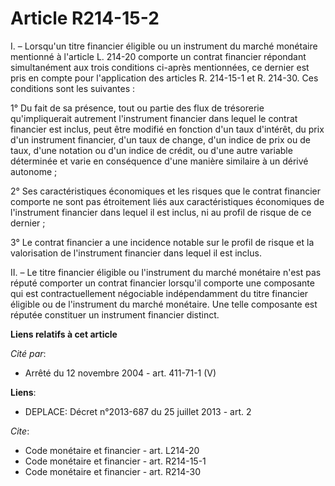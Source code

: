 # Article R214-15-2

I. – Lorsqu'un titre financier éligible ou un instrument du marché monétaire mentionné à l'article L. 214-20 comporte un
contrat financier répondant simultanément aux trois conditions ci-après mentionnées, ce dernier est pris en compte pour
l'application des articles R. 214-15-1 et R. 214-30. Ces conditions sont les suivantes :

1° Du fait de sa présence, tout ou partie des flux de trésorerie qu'impliquerait autrement l'instrument financier dans lequel
le contrat financier est inclus, peut être modifié en fonction d'un taux d'intérêt, du prix d'un instrument financier, d'un
taux de change, d'un indice de prix ou de taux, d'une notation ou d'un indice de crédit, ou d'une autre variable déterminée
et varie en conséquence d'une manière similaire à un dérivé autonome ;

2° Ses caractéristiques économiques et les risques que le contrat financier comporte ne sont pas étroitement liés aux
caractéristiques économiques de l'instrument financier dans lequel il est inclus, ni au profil de risque de ce dernier ;

3° Le contrat financier a une incidence notable sur le profil de risque et la valorisation de l'instrument financier dans
lequel il est inclus.

II. – Le titre financier éligible ou l'instrument du marché monétaire n'est pas réputé comporter un contrat financier
lorsqu'il comporte une composante qui est contractuellement négociable indépendamment du titre financier éligible ou de
l'instrument du marché monétaire. Une telle composante est réputée constituer un instrument financier distinct.

**Liens relatifs à cet article**

_Cité par_:

  - Arrêté du 12 novembre 2004 - art. 411-71-1 (V)

**Liens**:

  - DEPLACE: Décret n°2013-687 du 25 juillet 2013 - art. 2

_Cite_:

  - Code monétaire et financier - art. L214-20
  - Code monétaire et financier - art. R214-15-1
  - Code monétaire et financier - art. R214-30
